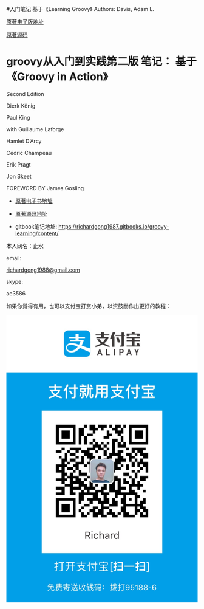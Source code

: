 


#入门笔记 基于《Learning Groovy》
Authors: Davis, Adam L. 


[原著电子版地址](https://www.apress.com/gp/book/9781484221167)

[原著源码](https://github.com/adamldavis/learning-groovy)



#  groovy从入门到实践第二版 笔记： 基于 《Groovy in Action》

Second Edition

Dierk König

Paul King

with Guillaume Laforge

Hamlet D’Arcy

Cédric Champeau

Erik Pragt

Jon Skeet

FOREWORD BY James Gosling

 

* [原著电子书地址](https://www.manning.com/books/groovy-in-action-second-edition)

* [原著源码地址](https://manning-content.s3.amazonaws.com/download/7/63bb8a8-75a5-4fcf-8222-ed40a73e523d/GroovyInAction.zip)





* gitbook笔记地址: https://richardgong1987.gitbooks.io/groovy-learning/content/


本人网名：止水


email:

richardgong1988@gmail.com

skype: 

ae3586

如果你觉得有用，也可以支付宝打赏小弟，以资鼓励作出更好的教程：

![](book-content/img/myalipay.JPG)



